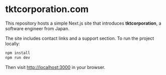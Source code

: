 # tktcorporation.com

This repository hosts a simple Next.js site that introduces **tktcorporation**, a software engineer from Japan.

The site includes contact links and a support section. To run the project locally:

```bash
npm install
npm run dev
```

Then visit <http://localhost:3000> in your browser.

